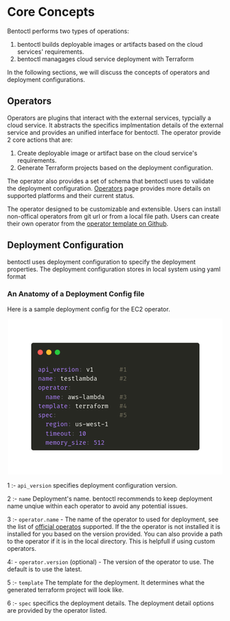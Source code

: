 # Core Concepts

Bentoctl performs two types of operations:

1. bentoctl builds deployable images or artifacts based on the cloud services' requirements.
2. bentoctl managages cloud service deployment with Terraform

In the following sections, we will discuss the concepts of operators and deployment configurations.

## Operators

Operators are plugins that interact with the external services, typcially a cloud service. It abstracts the specifics implmentation details of the external service and provides an unified interface for bentoctl. The operator provide 2 core actions that are:

1. Create deployable image or artifact base on the cloud service's requirements.
2. Generate Terraform projects based on the deployment configuration.

The operator also provides a set of schema that bentoctl uses to validate the deployment configuration. [Operators](./operators.md) page provides more details on supported platforms and their current status.

The operator designed to be customizable and extensible. Users can install non-offical operators from git url or from a local file path. Users can create their own operator from the [operator template on Github](https://github.com/bentoml/bentoctl-operator-template).

## Deployment Configuration

bentoctl uses deployment configuration to specify the deployment properties. The deployment configuration stores in local system using yaml format

### An Anatomy of a Deployment Config file

Here is a sample deployment config for the EC2 operator.

<p align="center">
  <img src="./imgs/deployment-config-concept.png" alt="sample deployment config"/>
</p>

1 :- `api_version` specifies deployment configuration version.

2 :- `name` Deployment's name. bentoctl recommends to keep deployment name unqiue within each operator to avoid any potential issues.

3 :- `operator.name` - The name of the operator to used for deployment, see the list of [official operatos](./operator-list.md) supported. If the the operator is not installed it is installed for you based on the version provided. You can also provide a path to the operator if it is in the local directory. This is helpfull if using custom operators.

4: - `operator.version` (optional) - The version of the operator to use. The default is to use the latest.

5 :- `template` The template for the deployment. It determines what the generated terraform project will look like.

6 :- `spec` specifics the deployment details. The deployment detail options are provided by the operator listed.
